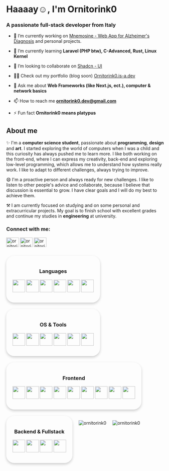 <h1>Haaaay☺️, I'm Ornitorink0</h1>
<h3>A passionate full-stack developer from Italy</h3>

- 🔭 I’m currently working on [Mnemosine - Web App for Alzheimer's Diagnosis](https://github.com/is-sobrero/mnemosineFE) and personal projects.

- 🌱 I’m currently learning **Laravel (PHP btw), C-Advanced, Rust, Linux Kernel**

- 👯 I’m looking to collaborate on [Shadcn - UI](https://github.com/shadcn-ui/ui)

- 👨‍💻 Check out my portfolio (blog soon) [Ornitorink0.is-a.dev](Ornitorink0.is-a.dev)

- 💬 Ask me about **Web Frameworks (like Next.js, ect.), computer & network basics**

- 📫 How to reach me **ornitorink0.dev@gmail.com**

- ⚡ Fun fact **Ornitorink0 means platypus**

## About me

✨ I'm a **computer science student**, passionate about **programming**, **design** and **art**. I started exploring the world of computers when I was a child and this curiosity has always pushed me to learn more. I like both working on the front-end, where I can express my creativity, back-end and exploring low-level programming, which allows me to understand how systems really work. I like to adapt to different challenges, always trying to improve.

😄 I'm a proactive person and always ready for new challenges. I like to listen to other people's advice and collaborate, because I believe that discussion is essential to grow. I have clear goals and I will do my best to achieve them.

⚒️ I am currently focused on studying and on some personal and extracurricular projects. My goal is to finish school with excellent grades and continue my studies in **engineering** at university.

### Connect with me:
<p align="left">
<a href="https://codepen.io/ornitorink0" target="blank"><img align="center" src="https://raw.githubusercontent.com/rahuldkjain/github-profile-readme-generator/master/src/images/icons/Social/codepen.svg" alt="ornitorink0" height="30" width="40" /></a>
<a href="https://twitter.com/ornitorink0" target="blank"><img align="center" src="https://raw.githubusercontent.com/rahuldkjain/github-profile-readme-generator/master/src/images/icons/Social/twitter.svg" alt="ornitorink0" height="30" width="40" /></a>
<a href="https://stackoverflow.com/users/ornitorink0" target="blank"><img align="center" src="https://raw.githubusercontent.com/rahuldkjain/github-profile-readme-generator/master/src/images/icons/Social/stack-overflow.svg" alt="ornitorink0" height="30" width="40" /></a>
</p>

<div align="center" style="display: flex; flex-wrap: wrap; gap: 20px; margin: 2em 0;">

  <!-- Languages -->
  <div style="box-shadow: 0 4px 8px rgba(0,0,0,0.2); border-radius: 1.8em; padding: 1.2em 1.4em; width: fit-content;">
    <h3>Languages</h3>
    <p align="center">
      <img src="https://cdn.jsdelivr.net/gh/devicons/devicon@latest/icons/c/c-original.svg" width="40" />
      <img src="https://cdn.jsdelivr.net/gh/devicons/devicon@latest/icons/cplusplus/cplusplus-original.svg" width="40" />
      <img src="https://cdn.jsdelivr.net/gh/devicons/devicon@latest/icons/java/java-original.svg" width="40" />
      <img src="https://cdn.jsdelivr.net/gh/devicons/devicon@latest/icons/javascript/javascript-original.svg" width="40" />
      <img src="https://cdn.jsdelivr.net/gh/devicons/devicon@latest/icons/typescript/typescript-original.svg" width="40" />
      <img src="https://cdn.jsdelivr.net/gh/devicons/devicon@latest/icons/rust/rust-original.svg" width="40" />
    </p>
  </div>

  <!-- OS & Tools -->
  <div style="box-shadow: 0 4px 8px rgba(0,0,0,0.2); border-radius: 1.8em; padding: 1.2em 1.4em; width: fit-content;">
    <h3>OS & Tools</h3>
    <p align="center">
      <img src="https://cdn.jsdelivr.net/gh/devicons/devicon@latest/icons/apple/apple-original.svg" width="40" />
      <img src="https://cdn.jsdelivr.net/gh/devicons/devicon@latest/icons/archlinux/archlinux-original.svg" width="40" />
      <img src="https://cdn.jsdelivr.net/gh/devicons/devicon@latest/icons/nixos/nixos-original.svg" width="40" />
      <img src="https://cdn.jsdelivr.net/gh/devicons/devicon@latest/icons/kalilinux/kalilinux-original.svg" width="40" />
      <img src="https://cdn.jsdelivr.net/gh/devicons/devicon@latest/icons/windows8/windows8-original.svg" width="40" />
      <img src="https://cdn.jsdelivr.net/gh/devicons/devicon@latest/icons/docker/docker-original.svg" width="40" />
    </p>
  </div>

  <!-- Frontend -->
  <div style="box-shadow: 0 4px 8px rgba(0,0,0,0.2); border-radius: 1.8em; padding: 1.2em 1.4em; width: fit-content;">
    <h3>Frontend</h3>
    <p align="center">
      <img src="https://cdn.jsdelivr.net/gh/devicons/devicon@latest/icons/html5/html5-original.svg" width="40" />
      <img src="https://cdn.jsdelivr.net/gh/devicons/devicon@latest/icons/css3/css3-original.svg" width="40" />
      <img src="https://cdn.jsdelivr.net/gh/devicons/devicon@latest/icons/sass/sass-original.svg" width="40" />
      <img src="https://cdn.jsdelivr.net/gh/devicons/devicon@latest/icons/tailwindcss/tailwindcss-original.svg" width="40" />
      <img src="https://cdn.jsdelivr.net/gh/devicons/devicon@latest/icons/react/react-original.svg" width="40" />
      <img src="https://cdn.jsdelivr.net/gh/devicons/devicon@latest/icons/nextjs/nextjs-original.svg" width="40" />
      <img src="https://cdn.jsdelivr.net/gh/devicons/devicon@latest/icons/svelte/svelte-original.svg" width="40" />
      <img src="https://cdn.jsdelivr.net/gh/devicons/devicon@latest/icons/vuejs/vuejs-original.svg" width="40" />
      <img src="https://cdn.jsdelivr.net/gh/devicons/devicon@latest/icons/angular/angular-original.svg" width="40" />
    </p>
  </div>

  <!-- Backend -->
  <div style="box-shadow: 0 4px 8px rgba(0,0,0,0.2); border-radius: 1.8em; padding: 1.2em 1.4em; width: fit-content;">
    <h3>Backend & Fullstack</h3>
    <p align="center">
      <img src="https://cdn.jsdelivr.net/gh/devicons/devicon@latest/icons/nodejs/nodejs-original.svg" width="40" />
      <img src="https://cdn.jsdelivr.net/gh/devicons/devicon@latest/icons/mongodb/mongodb-original.svg" width="40" />
      <img src="https://cdn.jsdelivr.net/gh/devicons/devicon@latest/icons/mysql/mysql-original.svg" width="40" />
      <img src="https://cdn.jsdelivr.net/gh/devicons/devicon@latest/icons/electron/electron-original.svg" width="40" />
    </p>
  </div>

<p><img align="center" src="https://github-readme-stats.vercel.app/api/top-langs?username=ornitorink0&show_icons=true&locale=en&layout=compact" alt="ornitorink0" /></p>

<p><img align="center" src="https://github-readme-streak-stats.herokuapp.com/?user=ornitorink0&" alt="ornitorink0" /></p>
</div>
